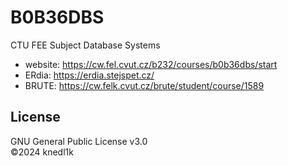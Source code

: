 # B0B36DBS
CTU FEE Subject Database Systems

- website: https://cw.fel.cvut.cz/b232/courses/b0b36dbs/start
- ERdia: https://erdia.stejspet.cz/
- BRUTE: https://cw.felk.cvut.cz/brute/student/course/1589

## License
GNU General Public License v3.0\
©2024 knedl1k
